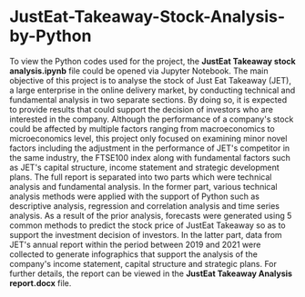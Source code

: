 # JustEat-Takeaway-Stock-Analysis-by-Python
To view the Python codes used for the project, the **JustEat Takeaway stock analysis.ipynb** file could be opened via Jupyter Notebook.
The main objective of this project is to analyse the stock of Just Eat Takeaway (JET), a large enterprise in the online delivery market, by conducting technical and fundamental analysis in two separate sections. By doing so, it is expected to provide results that could support the decision of investors who are interested in the company. 
Although the performance of a company's stock could be affected by multiple factors ranging from macroeconomics to microeconomics level, this project only focused on examining minor novel factors including the adjustment in the performance of JET's competitor in the same industry, the FTSE100 index along with fundamental factors such as JET's capital structure, income statement and strategic development plans. 
The full report is separated into two parts which were technical analysis and fundamental analysis. In the former part, various technical analysis methods were applied with the support of Python such as descriptive analysis, regression and correlation analysis and time series analysis. As a result of the prior analysis, forecasts were generated using 5 common methods to predict the stock price of JustEat Takeaway so as to support the investment decision of investors.  In the latter part, data from JET's annual report within the period between 2019 and 2021 were collected to generate infographics that support the analysis of the company's income statement, capital structure and strategic plans. 
For further details, the report can be viewed in the **JustEat Takeaway Analysis report.docx** file.
